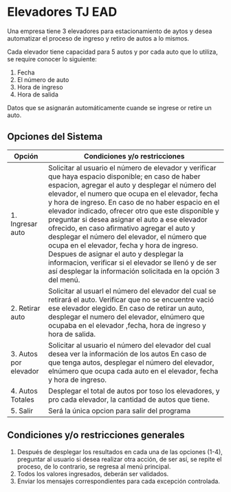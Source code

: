 # Elevadores TJ EAD

Una empresa tiene 3 elevadores para estacionamiento de aytos y desea automatizar el proceso de ingreso y retiro de autos a lo mismos.

Cada elevador tiene capacidad para 5 autos y por cada auto que lo utiliza, se require conocer lo siguiente:

  1. Fecha
  2. El número de auto
  3. Hora de ingreso
  4. Hora de salida

Datos que se asignarán automáticamente cuande se ingrese or retire un auto.


## Opciones del Sistema

| Opción | Condiciones y/o restricciones |
| ----- | ---- |
| 1. Ingresar auto | Solicitar al usuario el número de elevador y verificar que haya espacio disponible; en caso de haber espacion, agregar el auto y desplegar el número del elevador, el numero que ocupa en el elevador, fecha y hora de ingreso. En caso de no haber espacio en el elevador indicado, ofrecer otro que este disponible y preguntar si desea asignar el auto a ese elevador ofrecido, en caso afirmativo agregar el auto y desplegar el número del elevador, el número que ocupa en el elevador, fecha y hora de ingreso. Despues de asignar el auto y desplegar la informacion, verificar si el elevador se llenó y de ser así desplegar la información solicitada en la opción 3 del menú. |
| 2. Retirar auto | Solicitar al usuarl el número del elevador del cual se retirará el auto. Verificar que no se encuentre vació ese elevador elegido. En caso de retirar un auto, desplegar el numero del elevador, elnúmero que ocupaba en el elevador ,fecha, hora de ingreso y hora de salida. |
| 3. Autos por elevador | Solicitar al usuario el número del elevador del cual desea ver la información de los autos En caso de que tenga autos, desplegar el número del elevador, elnúmero que ocupa cada auto en el elevador, fecha y hora de ingreso. |
| 4. Autos Totales | Desplegar el total de autos por toso los elevadores, y pro cada elevador, la cantidad de autos que tiene. |
| 5. Salir | Será la única opcion para salir del programa | 

## Condiciones y/o restricciones generales

  1. Después de desplegar los resultados en cada una de las opciones (1-4), preguntar al usuario si desea realizar otra acción, de ser así, se repite el proceso, de lo contrario, se regresa al menú principal.
  2. Todos los valores ingresados, deberán ser validados.
  3. Enviar los mensajes correspondientes para cada excepción controlada.
